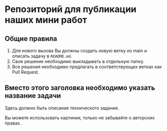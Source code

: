 # Репозиторий для публикации наших мини работ

## Общие правила

1. Для нового вызова Вы должны создать новую ветку из main и описать задачу в `README.md`.
2. Свое решение необходимо выкладывать в отдельную папку.
3. Все решения необходимо предлагать в соответствующих ветках как Pull Request.

## Вместо этого заголовка необходимо указать название задачи

Здесь должно быть описание технического задания.

Вы можете использовать картинки, только не забывайте о авторских правах.
